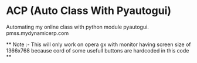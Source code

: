 # ACP (Auto Class With Pyautogui)

Automating my online class with python module pyautogui.
pmss.mydynamicerp.com

** Note :- This will only work on opera gx with monitor having screen size of 1366x768 because cord of some usefull buttons are hardcoded in this code **

